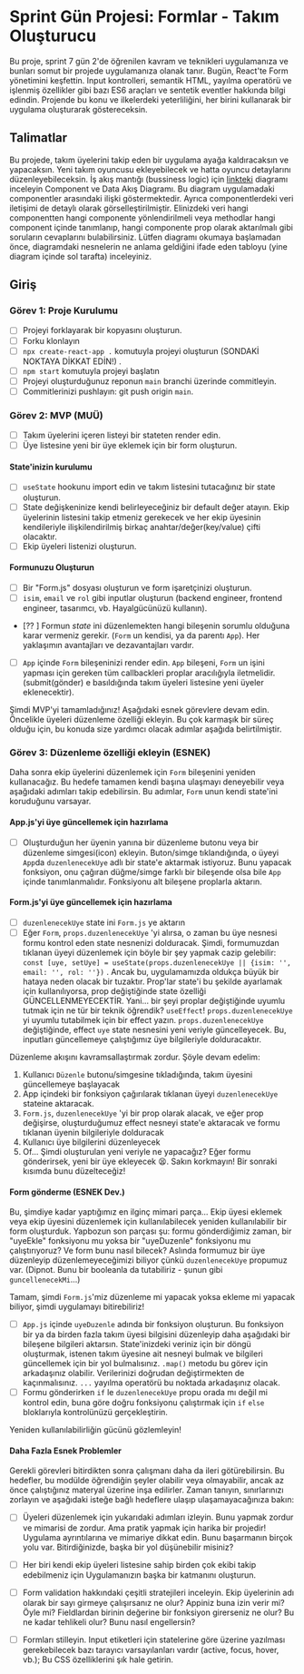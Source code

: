 # Sprint Gün Projesi: Formlar - Takım Oluşturucu

Bu proje, sprint 7 gün 2'de öğrenilen kavram ve teknikleri uygulamanıza ve bunları somut bir projede uygulamanıza olanak tanır. Bugün, React'te Form yönetimini keşfettin. Input kontrolleri, semantik HTML, yayılma operatörü ve işlenmiş özellikler gibi bazı ES6 araçları ve sentetik eventler hakkında bilgi edindin. Projende bu konu ve ilkelerdeki yeterliliğini, her birini kullanarak bir uygulama oluşturarak göstereceksin.

## Talimatlar

Bu projede, takım üyelerini takip eden bir uygulama ayağa kaldıracaksın ve yapacaksın. Yeni takım oyuncusu ekleyebilecek ve hatta oyuncu detaylarını düzenleyebileceksin. İş akış mantığı (bussiness logic) için [linkteki](https://www.figma.com/file/AZhATY5zVq2teTzKJgCX8Q/S7G2?type=whiteboard&node-id=0%3A1&t=VeMRfMIHR7moH2zc-1) diagramı inceleyin Component ve Data Akış Diagramı. Bu diagram uygulamadaki componentler arasındaki ilişki göstermektedir. Ayrıca componentlerdeki veri iletişimi de detaylı olarak görselleştirilmiştir. Elinizdeki veri hangi componentten hangi componente yönlendirilmeli veya methodlar hangi component içinde tanımlanıp, hangi componente prop olarak aktarılmalı gibi soruların cevaplarını bulabilirsiniz. Lütfen diagramı okumaya başlamadan önce, diagramdaki nesnelerin ne anlama geldiğini ifade eden tabloyu (yine diagram içinde sol tarafta) inceleyiniz.


## Giriş

### Görev 1: Proje Kurulumu

- [ ] Projeyi forklayarak bir kopyasını oluşturun.
- [ ] Forku klonlayın
- [ ] `npx create-react-app .` komutuyla projeyi oluşturun (SONDAKİ NOKTAYA DİKKAT EDİN!) .
- [ ] `npm start` komutuyla projeyi başlatın
- [ ] Projeyi oluşturduğunuz reponun `main` branchi üzerinde commitleyin.
- [ ] Commitlerinizi pushlayın: git push origin `main`.

### Görev 2: MVP (MUÜ)

- [ ] Takım üyelerini içeren listeyi bir stateten render edin.
- [ ] Üye listesine yeni bir üye eklemek için bir form oluşturun.

#### State'inizin kurulumu

- [ ] `useState` hookunu import edin ve takım listesini tutacağınız bir state oluşturun.
- [ ] State değişkeninize kendi belirleyeceğiniz bir default değer atayın. Ekip üyelerinin listesini takip etmeniz gerekecek ve her ekip üyesinin kendileriyle ilişkilendirilmiş birkaç anahtar/değer(key/value) çifti olacaktır.
- [ ] Ekip üyeleri listenizi oluşturun.

#### Formunuzu Oluşturun

- [ ] Bir "Form.js" dosyası oluşturun ve form işaretçinizi oluşturun.
- [ ] `isim`, `email` ve `rol` gibi inputlar oluşturun (backend engineer, frontend engineer, tasarımcı, vb. Hayalgücünüzü kullanın).
- [?? ] Formun _state_ ini düzenlemekten hangi bileşenin sorumlu olduğuna karar vermeniz gerekir. (`Form` un kendisi, ya da parentı `App`). Her yaklaşımın avantajları ve dezavantajları vardır.
- [ ] `App` içinde `Form` bileşeninizi render edin. `App` bileşeni, `Form` un işini yapması için gereken tüm callbackleri proplar aracılığıyla iletmelidir. (submit(gönder) e basıldığında takım üyeleri listesine yeni üyeler eklenecektir).

Şimdi MVP'yi tamamladığınız! Aşağıdaki esnek görevlere devam edin. Öncelikle üyeleri düzenleme özelliği ekleyin. Bu çok karmaşık bir süreç olduğu için, bu konuda size yardımcı olacak adımlar aşağıda belirtilmiştir.

### Görev 3: Düzenleme özelliği ekleyin (ESNEK)

Daha sonra ekip üyelerini düzenlemek için `Form` bileşenini yeniden kullanacağız. 
Bu hedefe tamamen kendi başına ulaşmayı deneyebilir veya aşağıdaki adımları takip edebilirsin. Bu adımlar, `Form` unun kendi state'ini koruduğunu varsayar.

#### App.js'yi üye güncellemek için hazırlama

- [ ] Oluşturduğun her üyenin yanına bir düzenleme butonu veya bir düzenleme simgesi(icon) ekleyin. 
Buton/simge tıklandığında, o üyeyi `App`da `duzenlenecekUye` adlı bir state'e aktarmak istiyoruz. Bunu yapacak fonksiyon, onu çağıran düğme/simge farklı bir bileşende olsa bile `App` içinde tanımlanmalıdır. Fonksiyonu alt bileşene proplarla aktarın.

#### Form.js'yi üye güncellemek için hazırlama

- [ ] `duzenlenecekUye` state ini `Form.js` ye aktarın
- [ ] Eğer `Form`, `props.duzenlenecekUye` 'yi alırsa, o zaman bu üye nesnesi formu kontrol eden state nesnenizi dolduracak. 
Şimdi, formumuzdan tıklanan üyeyi düzenlemek için böyle bir şey yapmak cazip gelebilir: `const [uye, setUye] = useState(props.duzenlenecekUye || {isim: '', email: '', rol: ''})` . 
Ancak bu, uygulamamızda oldukça büyük bir hataya neden olacak bir tuzaktır. Prop'lar state'i bu şekilde ayarlamak için kullanılıyorsa, prop değiştiğinde state özelliği GÜNCELLENMEYECEKTİR. Yani... bir şeyi proplar değiştiğinde uyumlu tutmak için ne tür bir teknik öğrendik? `useEffect`! `props.duzenlenecekUye` yi uyumlu tutabilmek için bir effect yazın. `props.duzenlenecekUye` değiştiğinde, effect `uye` state nesnesini yeni veriyle güncelleyecek. Bu, inputları güncellemeye çalıştığımız üye bilgileriyle dolduracaktır.

Düzenleme akışını kavramsallaştırmak zordur. Şöyle devam edelim:

1. Kullanıcı `Düzenle` butonu/simgesine tıkladığında, takım üyesini güncellemeye başlayacak
2. App içindeki bir fonksiyon çağırılarak tıklanan üyeyi `duzenlenecekUye` stateine aktaracak.
3. `Form.js`, `duzenlenecekUye` 'yi bir prop olarak alacak, ve eğer prop değişirse, oluşturduğumuz effect nesneyi state'e aktaracak ve formu tıklanan üyenin bilgileriyle dolduracak
4. Kullanıcı üye bilgilerini düzenleyecek
5. Of... Şimdi oluşturulan yeni veriyle ne yapacağız? Eğer formu gönderirsek, yeni bir üye ekleyecek 😫. Sakın korkmayın! Bir sonraki kısımda bunu düzelteceğiz!

#### Form gönderme (ESNEK Dev.)

Bu, şimdiye kadar yaptığımız en ilginç mimari parça... Ekip üyesi eklemek veya ekip üyesini düzenlemek için kullanılabilecek yeniden kullanılabilir bir form oluşturduk. Yapbozun son parçası şu: formu gönderdiğimiz zaman, bir "uyeEkle" fonksiyonu mu yoksa bir "uyeDuzenle" fonksiyonu mu çalıştırıyoruz? Ve form bunu nasıl bilecek? Aslında formumuz bir üye düzenleyip düzenlemeyeceğimizi biliyor çünkü `duzenlenecekUye` propumuz var. (Dipnot. Bunu bir booleanla da tutabiliriz - şunun gibi `guncellenecekMi`...)

Tamam, şimdi `Form.js`'miz düzenleme mi yapacak yoksa ekleme mi yapacak biliyor, şimdi uygulamayı bitirebiliriz!

- [ ] `App.js` içinde `uyeDuzenle` adında bir fonksiyon oluşturun. Bu fonksiyon bir ya da birden fazla takım üyesi bilgisini düzenleyip daha aşağıdaki bir bileşene bilgileri aktarsın. State'inizdeki veriniz için bir döngü oluşturmak, istenen takım üyesine ait nesneyi bulmak ve bilgileri güncellemek için bir yol bulmalısınız. `.map()` metodu bu görev için arkadaşınız olabilir. Verilerinizi doğrudan değiştirmekten de kaçınmalısınız. `...` yayılma operatörü bu noktada arkadaşınız olacak.
- [ ] Formu gönderirken `if` le `duzenlenecekUye` propu orada mı değil mi kontrol edin, buna göre doğru fonksiyonu çalıştırmak için  `if`  `else` bloklarıyla kontrolünüzü gerçekleştirin.

Yeniden kullanılabilirliğin gücünü gözlemleyin!

#### Daha Fazla Esnek Problemler

Gerekli görevleri bitirdikten sonra çalışmanı daha da ileri götürebilirsin. Bu hedefler, bu modülde öğrendiğin şeyler olabilir veya olmayabilir, ancak az önce çalıştığınız materyal üzerine inşa edilirler. Zaman tanıyın, sınırlarınızı zorlayın ve aşağıdaki isteğe bağlı hedeflere ulaşıp ulaşamayacağınıza bakın:

- [ ] Üyeleri düzenlemek için yukarıdaki adımları izleyin. Bunu yapmak zordur ve mimarisi de zordur. Ama pratik yapmak için harika bir projedir! 
Uygulama ayrıntılarına ve mimariye dikkat edin. Bunu başarmanın birçok yolu var. Bitirdiğinizde, başka bir yol düşünebilir misiniz?
- [ ] Her biri kendi ekip üyeleri listesine sahip birden çok ekibi takip edebilmeniz için Uygulamanızın başka bir katmanını oluşturun.
- [ ] Form validation hakkındaki çeşitli stratejileri inceleyin. Ekip üyelerinin adı olarak bir sayı girmeye çalışırsanız ne olur? Appiniz buna izin verir mi? Öyle mi? Fieldlardan birinin değerine bir fonksiyon girerseniz ne olur? Bu ne kadar tehlikeli olur? Bunu nasıl engellersin?
- [ ] Formları stilleyin. Input etiketleri için statelerine göre üzerine yazılması gerekebilecek bazı tarayıcı varsayılanları vardır (active, focus, hover, vb.); Bu CSS özelliklerini şık hale getirin.

